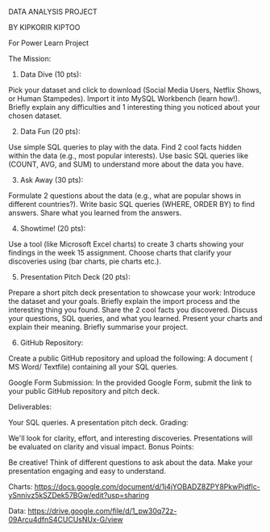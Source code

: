 DATA ANALYSIS PROJECT

BY KIPKORIR KIPTOO

For Power Learn Project

The Mission:

1. Data Dive (10 pts):

Pick your dataset and click to download (Social Media Users, Netflix Shows, or Human Stampedes).
Import it into MySQL Workbench (learn how!).
Briefly explain any difficulties and 1 interesting thing you noticed about your chosen dataset.

2. Data Fun (20 pts):

Use simple SQL queries to play with the data.
Find 2 cool facts hidden within the data (e.g., most popular interests).
Use basic SQL queries like (COUNT, AVG, and SUM) to understand more about the data you have.

3. Ask Away (30 pts):

Formulate 2 questions about the data (e.g., what are popular shows in different countries?).
Write basic SQL queries (WHERE, ORDER BY) to find answers.
Share what you learned from the answers.

4. Showtime! (20 pts):

Use a tool (like Microsoft Excel charts) to create 3 charts showing your findings in the week 15 assignment.
Choose charts that clarify your discoveries using (bar charts, pie charts etc.).

5. Presentation Pitch Deck (20 pts):

Prepare a short pitch deck presentation to showcase your work:
Introduce the dataset and your goals.
Briefly explain the import process and the interesting thing you found.
Share the 2 cool facts you discovered.
Discuss your questions, SQL queries, and what you learned.
Present your charts and explain their meaning.
Briefly summarise your project.

6. GitHub Repository:

Create a public GitHub repository and upload the following:
A document ( MS Word/ Textfile) containing all your SQL queries.

Google Form Submission: In the provided Google Form, submit the link to your public GitHub repository and pitch deck.

Deliverables:

Your SQL queries.
A presentation pitch deck.
Grading:

We'll look for clarity, effort, and interesting discoveries.
Presentations will be evaluated on clarity and visual impact.
Bonus Points:

Be creative! Think of different questions to ask about the data.
Make your presentation engaging and easy to understand.

Charts:
https://docs.google.com/document/d/1j4jYOBADZ8ZPY8PkwPjdflc-ySnnivz5kSZDek57BGw/edit?usp=sharing

Data:
https://drive.google.com/file/d/1_pw30q72z-09Arcu4dfnS4CUCUsNUx-G/view
